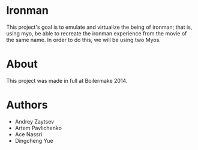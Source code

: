 Ironman
=======

This project's goal is to emulate and virtualize the being of ironman; that is, using myo, be able to recreate the ironman experience from the movie of the same name. In order to do this, we will be using two Myos. 

About
=====
This project was made in full at Boilermake 2014.

Authors
=======
+ Andrey Zaytsev
+ Artem Pavlichenko
+ Ace Nassri
+ Dingcheng Yue
